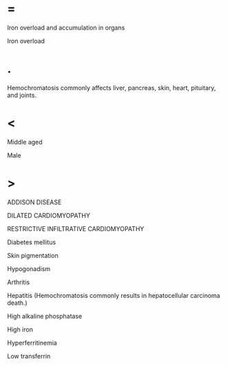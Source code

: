 # =

Iron overload and accumulation in organs

Iron overload

# .

Hemochromatosis commonly affects liver, pancreas, skin, heart, pituitary, and joints.

# <

Middle aged

Male

# >

ADDISON DISEASE

DILATED CARDIOMYOPATHY

RESTRICTIVE INFILTRATIVE CARDIOMYOPATHY

Diabetes mellitus

Skin pigmentation

Hypogonadism

Arthritis

Hepatitis (Hemochromatosis commonly results in hepatocellular carcinoma death.)

High alkaline phosphatase

High iron

Hyperferritinemia

Low transferrin
